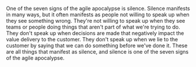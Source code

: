 One of the seven signs of the agile apocalypse is silence. Silence manifests in many ways, but it often manifests as people not willing to speak up when they see something wrong. They're not willing to speak up when they see teams or people doing things that aren't part of what we're trying to do. They don't speak up when decisions are made that negatively impact the value delivery to the customer. They don't speak up when we lie to the customer by saying that we can do something before we've done it. These are all things that manifest as silence, and silence is one of the seven signs of the agile apocalypse.